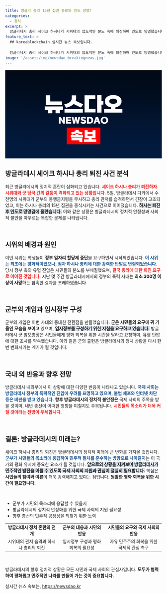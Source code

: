 ```yaml
---
title: 방글라 총리 15년 집권 종료와 인도 망명!
categories:
  - 정치
excerpt: >
  방글라데시 총리 셰이크 하시나가 시위대의 압도적인 분노 속에 퇴진하며 인도로 망명했습니다. 군부는 임시정부 구성에 나서 시민들에게 평화 회복을 위한 시간을 요청하며 혼란의 끝을 향한 발걸음을 재촉하고 있습니다.
feature_text: >
  ## koreablockchain 실시간 뉴스 속보입니다.

  방글라데시 총리 셰이크 하시나가 시위대의 압도적인 분노 속에 퇴진하며 인도로 망명했습니다. 군부는 임시정부 구성에 나서 시민들에게 평화 회복을 위한 시간을 요청하며 혼란의 끝을 향한 발걸음을 재촉하고 있습니다.
image: '/assets/img/newsdao_breakingnews.jpg'
---
```


<p><img src="/assets/img/newsdao_breakingnews.jpg" alt="koreablockchain 속보" /></p>

<h2 data-ke-size="size26">방글라데시 셰이크 하시나 총리 퇴진 사건 분석</h2>

<p data-ke-size="size16">최근 방글라데시의 정치적 혼란이 심화되고 있습니다. <b><span style="color: #ee2323;">셰이크 하시나 총리가 퇴진하자 시위대와 군 당국 간의 갈등이 격화되고 있는 상황입니다.</span></b> 5일, 방글라데시 다카에서 수천명의 시위대가 군부의 통행금지령을 무시하고 총리 관저를 습격하면서 긴장이 고조되었고, 이는 하시나 총리의 15년 집권을 종식시키는 사건으로 이어졌습니다. <b><span style="background-color: #21538527;">하시는 퇴진 후 인도로 망명길에 올랐습니다.</span></b> 이와 같은 상황은 방글라데시의 정치적 안정성과 사회적 불안을 아우르는 복잡한 문제를 나타냅니다.</p>

<p data-ke-size="size16">&nbsp;</p>

<h2 data-ke-size="size26">시위의 배경과 원인</h2>

<p data-ke-size="size16">이번 시위는 학생들이 <b>정부 일자리 할당제 중단</b>을 요구하면서 시작되었습니다. <b><span style="color: #1a5490;">이 시위는 최초에는 평화적이었으나, 점차 하시나 총리에 대한 강력한 반발로 변질되었습니다.</span></b> 당시 정부 측의 유혈 진압은 시민들의 분노를 부채질했으며, <b><span style="color: #ee2323;">결국 총리에 대한 퇴진 요구로 이어진 것입니다.</span></b> 지난 몇 주간 방글라데시에서의 정부의 폭력 사태는 <b>최소 300명 이상이 사망</b>하는 참혹한 결과를 초래하였습니다.</p>

<p data-ke-size="size16">&nbsp;</p>

<h2 data-ke-size="size26">군부의 개입과 임시정부 구성</h2>

<p data-ke-size="size16">군부의 개입은 이번 사태의 중대한 전환점을 만들었습니다. <b>군은 시민들의 요구에 귀 기울인 모습을 보이고</b> 있으며, <b><span style="background-color: #21538527;">임시정부를 구성하기 위한 지침을 요구하고 있습니다.</span></b> 방글라데시 군 참모총장은 시민들에게 평화 회복을 위한 시간을 달라고 요청하며, 유혈 탄압에 대한 조사를 약속했습니다. 이와 같은 군의 출현은 방글라데시의 정치 상황을 다시 한번 변화시키는 계기가 될 것입니다.</p>

<p data-ke-size="size16">&nbsp;</p>

<h2 data-ke-size="size26">국내 외 반응과 향후 전망</h2>

<p data-ke-size="size16">방글라데시 내외부에서 이 상황에 대한 다양한 반응이 나타나고 있습니다. <b><span style="color: #1a5490;">국제 사회는 방글라데시 정부의 폭력적인 진압에 우려를 표명하고 있으며, 불법 체포와 인터넷 차단 등은 비판을 받고 있습니다.</span></b> <b>향후 방글라데시의 정치적 불안정은</b> 국제 사회의 주목을 받을 것이며, 내년 총선이 어떠한 영향을 미칠지도 주목됩니다. <b><span style="color: #ee2323;">시민들의 목소리가 더욱 커질 것이라는 전망이 우세합니다.</span></b></p>

<p data-ke-size="size16">&nbsp;</p>

<h2 data-ke-size="size26">결론: 방글라데시의 미래는?</h2>

<p data-ke-size="size16">셰이크 하시나 총리의 퇴진은 방글라데시의 정치적 미래에 큰 변화를 가져올 것입니다. <b><span style="color: #1a5490;">군부가 시민들의 목소리에 응답하여 민주적 절차를 준수하는 방향으로 나아갈지</span></b>는 이 국가의 평화 유지에 중요한 요소가 될 것입니다. <b><span style="background-color: #21538527;">앞으로의 상황을 지켜보며 방글라데시가 민주적인 발전을 이룰 수 있도록 국제 사회의 지원과 관심이 절실히 필요합니다.</span></b> 핵심은 <b>시민들의 참여와 여론</b>이 더욱 강력해지고 있다는 점입니다. <b>원활한 평화 회복을 위한 시간이 필요합니다.</b></p>

<p data-ke-size="size16">&nbsp;</p>

<p data-ke-size="size16"><ul>
<li>군부가 시민의 목소리에 응답할 수 있을지</li>
<li>방글라데시의 정치적 안정화를 위한 국제 사회의 지원 필요성</li>
<li>향후 총선의 민주적 공정성을 되찾기 위한 노력</li>
</ul>
</p>

<table style="width:100%">
<tr>
<td style="text-align: center; height: 17px;"><b>방글라데시 정치 혼란의 전개</b></td>
<td style="text-align: center; height: 17px;"><b>군부의 대응과 시민의 반응</b></td>
<td style="text-align: center; height: 17px;"><b>시민들의 요구와 국제 사회의 반응</b></td>
</tr>
<tr>
<td style="text-align: center; height: 17px;">시위대의 관저 습격과 하시나 총리의 퇴진</td>
<td style="text-align: center; height: 17px;">임시정부 구성과 평화 회복의 필요성</td>
<td style="text-align: center; height: 17px;">자유 민주주의 회복을 위한 국제적 관심 촉구</td>
</tr>
</table>

<p data-ke-size="size16">&nbsp;</p>

<p data-ke-size="size16">방글라데시의 향후 정치적 상황은 모든 시민과 국제 사회의 관심사입니다. <b>모두가 협력하여 평화롭고 민주적인 나라를 만들어 가는 것이 중요합니다.</b></p>
실시간 뉴스 속보는, <a href="https://newsdao.kr" rel="dofollow">https://newsdao.kr</a>


